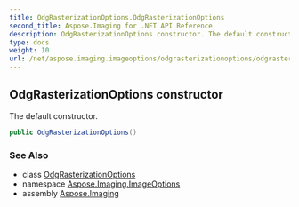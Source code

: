 ```yaml
---
title: OdgRasterizationOptions.OdgRasterizationOptions
second_title: Aspose.Imaging for .NET API Reference
description: OdgRasterizationOptions constructor. The default constructor
type: docs
weight: 10
url: /net/aspose.imaging.imageoptions/odgrasterizationoptions/odgrasterizationoptions/
---
```

## OdgRasterizationOptions constructor

The default constructor.

```csharp
public OdgRasterizationOptions()
```

### See Also

* class [OdgRasterizationOptions](../)
* namespace [Aspose.Imaging.ImageOptions](../../odgrasterizationoptions/)
* assembly [Aspose.Imaging](../../../)


